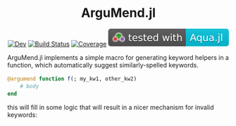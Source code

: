 <div align="center">

# ArguMend.jl

[![Dev](https://img.shields.io/badge/docs-dev-blue.svg)](https://astroautomata.com/ArguMend.jl/dev/)
[![Build Status](https://github.com/MilesCranmer/ArguMend.jl/actions/workflows/CI.yml/badge.svg?branch=main)](https://github.com/MilesCranmer/ArguMend.jl/actions/workflows/CI.yml?query=branch%3Amain)
[![Coverage](https://coveralls.io/repos/github/MilesCranmer/ArguMend.jl/badge.svg?branch=main)](https://coveralls.io/github/MilesCranmer/ArguMend.jl?branch=main)
[![Aqua QA](https://raw.githubusercontent.com/JuliaTesting/Aqua.jl/master/badge.svg)](https://github.com/JuliaTesting/Aqua.jl)

</div>
  
ArguMend.jl implements a simple macro for generating
keyword helpers in a function, which automatically suggest
similarly-spelled keywords.

```julia
@argumend function f(; my_kw1, other_kw2)
    # body
end
```

this will fill in some logic that will result in a nicer
mechanism for invalid keywords:

```julia

```